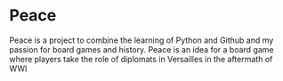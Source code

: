 # Peace
Peace is a project to combine the learning of Python and Github and my passion for board games and history. Peace is an idea for a board game where players take the role of diplomats in Versailles in the aftermath of WWI
